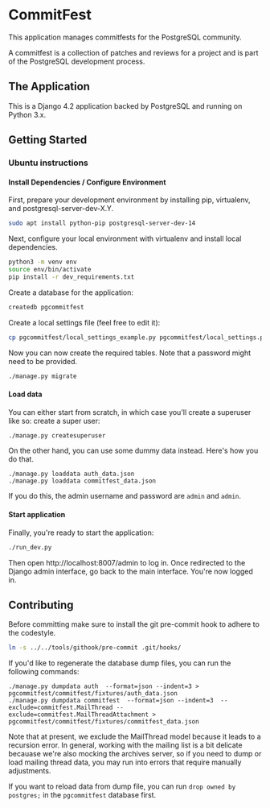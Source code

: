 # CommitFest

This application manages commitfests for the PostgreSQL community.

A commitfest is a collection of patches and reviews for a project and is part of the PostgreSQL development process.

## The Application

This is a Django 4.2 application backed by PostgreSQL and running on Python 3.x.

## Getting Started

### Ubuntu instructions

#### Install Dependencies / Configure Environment

First, prepare your development environment by installing pip, virtualenv, and postgresql-server-dev-X.Y.

```bash
sudo apt install python-pip postgresql-server-dev-14
```

Next, configure your local environment with virtualenv and install local dependencies.

```bash
python3 -m venv env
source env/bin/activate
pip install -r dev_requirements.txt
```

Create a database for the application:

```bash
createdb pgcommitfest
```

Create a local settings file (feel free to edit it):

```bash
cp pgcommitfest/local_settings_example.py pgcommitfest/local_settings.py
```

Now you can now create the required tables. Note that a password might need to
be provided.

```bash
./manage.py migrate
```

#### Load data
You can either start from scratch, in which case you'll create a superuser like so:
create a super user:

```bash
./manage.py createsuperuser
```

On the other hand, you can use some dummy data instead. Here's how you do that.

```
./manage.py loaddata auth_data.json 
./manage.py loaddata commitfest_data.json
```

If you do this, the admin username and password are `admin` and `admin`.


#### Start application
Finally, you're ready to start the application:

```bash
./run_dev.py
```

Then open http://localhost:8007/admin to log in. Once redirected to the Django
admin interface, go back to the main interface. You're now logged in.

## Contributing

Before committing make sure to install the git pre-commit hook to adhere to the
codestyle.

```bash
ln -s ../../tools/githook/pre-commit .git/hooks/

```

If you'd like to regenerate the database dump files, you can run the following commands:
```
./manage.py dumpdata auth  --format=json --indent=3 > pgcommitfest/commitfest/fixtures/auth_data.json
./manage.py dumpdata commitfest  --format=json --indent=3  --exclude=commitfest.MailThread --exclude=commitfest.MailThreadAttachment > pgcommitfest/commitfest/fixtures/commitfest_data.json
```

Note that at present, we exclude the MailThread model because it leads to a recursion error.
In general, working with the mailing list is a bit delicate becauase we're also mocking the archives server,
so if you need to dump or load mailing thread data, you may run into errors that require manually adjustments.

If you want to reload data from dump file, you can run `drop owned by postgres;` in the `pgcommitfest` database first.